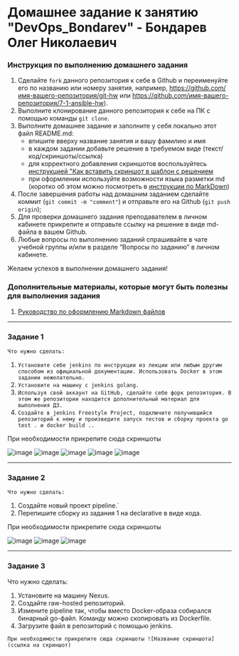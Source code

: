 # Домашнее задание к занятию "DevOps_Bondarev" - Бондарев Олег Николаевич


### Инструкция по выполнению домашнего задания

   1. Сделайте `fork` данного репозитория к себе в Github и переименуйте его по названию или номеру занятия, например, https://github.com/имя-вашего-репозитория/git-hw или  https://github.com/имя-вашего-репозитория/7-1-ansible-hw).
   2. Выполните клонирование данного репозитория к себе на ПК с помощью команды `git clone`.
   3. Выполните домашнее задание и заполните у себя локально этот файл README.md:
      - впишите вверху название занятия и вашу фамилию и имя
      - в каждом задании добавьте решение в требуемом виде (текст/код/скриншоты/ссылка)
      - для корректного добавления скриншотов воспользуйтесь [инструкцией "Как вставить скриншот в шаблон с решением](https://github.com/netology-code/sys-pattern-homework/blob/main/screen-instruction.md)
      - при оформлении используйте возможности языка разметки md (коротко об этом можно посмотреть в [инструкции  по MarkDown](https://github.com/netology-code/sys-pattern-homework/blob/main/md-instruction.md))
   4. После завершения работы над домашним заданием сделайте коммит (`git commit -m "comment"`) и отправьте его на Github (`git push origin`);
   5. Для проверки домашнего задания преподавателем в личном кабинете прикрепите и отправьте ссылку на решение в виде md-файла в вашем Github.
   6. Любые вопросы по выполнению заданий спрашивайте в чате учебной группы и/или в разделе “Вопросы по заданию” в личном кабинете.
   
Желаем успехов в выполнении домашнего задания!
   
### Дополнительные материалы, которые могут быть полезны для выполнения задания

1. [Руководство по оформлению Markdown файлов](https://gist.github.com/Jekins/2bf2d0638163f1294637#Code)

---

### Задание 1

`Что нужно сделать:`

1. `Установите себе jenkins по инструкции из лекции или любым другим способом из официальной документации. Использовать Docker в этом задании нежелательно.`
2. `Установите на машину с jenkins golang.`
3. `Используя свой аккаунт на GitHub, сделайте себе форк репозитория. В этом же репозитории находится дополнительный материал для выполнения ДЗ.`
4. `Создайте в jenkins Freestyle Project, подключите получившийся репозиторий к нему и произведите запуск тестов и сборку проекта go test . и docker build ..`


При необходимости прикрепитe сюда скриншоты


![image](https://github.com/user-attachments/assets/5cc82a3e-57c6-4919-b392-c4d059ae9081)
![image](https://github.com/user-attachments/assets/223b6a5a-6b68-4613-984b-28468e07f97b)
![image](https://github.com/user-attachments/assets/96a6e150-d745-4ebe-b90b-d63027a0062c)
![image](https://github.com/user-attachments/assets/ff9dc7a5-03d1-4ed2-841f-6350eb375efd)
![image](https://github.com/user-attachments/assets/704872c8-2f56-457a-b0d1-06d6ad3b57fc)

---

### Задание 2

`Что нужно сделать:`

1. Создайте новый проект pipeline.`
2. Перепишите сборку из задания 1 на declarative в виде кода.


При необходимости прикрепитe сюда скриншоты

![image](https://github.com/user-attachments/assets/47c4e33e-c967-475c-9137-dbbbec726d12)
![image](https://github.com/user-attachments/assets/7cdaf6b4-6234-4292-ac9d-ee4a9fdb50d9)
![image](https://github.com/user-attachments/assets/14d2835b-7267-4d82-82d0-a77f39087cc8)



---

### Задание 3

Что нужно сделать:

1. Установите на машину Nexus.
2. Создайте raw-hosted репозиторий.
3. Измените pipeline так, чтобы вместо Docker-образа собирался бинарный go-файл. Команду можно скопировать из Dockerfile.
4. Загрузите файл в репозиторий с помощью jenkins.


`При необходимости прикрепитe сюда скриншоты
![Название скриншота](ссылка на скриншот)`

